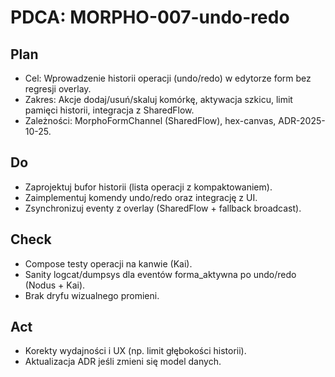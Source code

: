 # PDCA: MORPHO-007-undo-redo

## Plan
- Cel: Wprowadzenie historii operacji (undo/redo) w edytorze form bez regresji overlay.
- Zakres: Akcje dodaj/usuń/skaluj komórkę, aktywacja szkicu, limit pamięci historii, integracja z SharedFlow.
- Zależności: MorphoFormChannel (SharedFlow), hex-canvas, ADR-2025-10-25.

## Do
- Zaprojektuj bufor historii (lista operacji z kompaktowaniem).
- Zaimplementuj komendy undo/redo oraz integrację z UI.
- Zsynchronizuj eventy z overlay (SharedFlow + fallback broadcast).

## Check
- Compose testy operacji na kanwie (Kai).
- Sanity logcat/dumpsys dla eventów forma_aktywna po undo/redo (Nodus + Kai).
- Brak dryfu wizualnego promieni.

## Act
- Korekty wydajności i UX (np. limit głębokości historii).
- Aktualizacja ADR jeśli zmieni się model danych.


